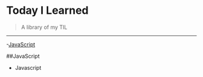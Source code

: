 # Today I Learned
> A library of my TIL

---

-[JavaScript](#JavaScript)















































##JavaScript
* Javascript
